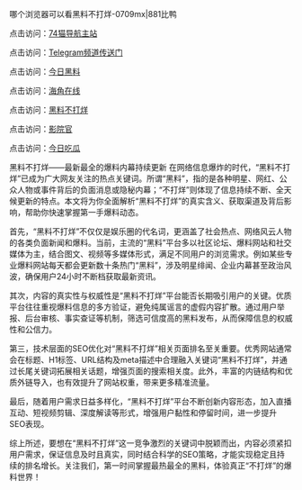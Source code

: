 哪个浏览器可以看黑料不打烊-0709mx|881比鸭

点击访问：<a href="https://74mao.com/">74猫导航主站</a>

点击访问：<a href="https://74mao.com/">Telegram频道传送门</a>

点击访问：<a href="https://heiliaoubleqx.pages.dev">今日黑料</a>

点击访问：<a href="https://heiliao5s28gk.pages.dev ">海角在线</a>

点击访问：<a href="https://heiliaoxrq8i9.pages.dev">黑料不打烊</a>

点击访问：<a href="https://heiliao9wsbg3.pages.dev ">影院官</a>

点击访问：<a href="https://heiliaoryrhyu.pages.dev">今日吃瓜</a>

黑料不打烊——最新最全的爆料内幕持续更新
在网络信息爆炸的时代，“黑料不打烊”已成为广大网友关注的热点关键词。所谓“黑料”，指的是各种明星、网红、公众人物或事件背后的负面消息或隐秘内幕；“不打烊”则体现了信息持续不断、全天候更新的特点。本文将为你全面解析“黑料不打烊”的真实含义、获取渠道及背后影响，帮助你快速掌握第一手爆料动态。

首先，“黑料不打烊”不仅仅是娱乐圈的代名词，更涵盖了社会热点、网络风云人物的各类负面新闻和爆料。当前，主流的“黑料”平台多以社区论坛、爆料网站和社交媒体为主，结合图文、视频等多媒体形式，满足不同用户的浏览需求。例如某些专业爆料网站每天都会更新数十条热门“黑料”，涉及明星绯闻、企业内幕甚至政治风波，确保用户24小时不断档获取最新资讯。

其次，内容的真实性与权威性是“黑料不打烊”平台能否长期吸引用户的关键。优质平台往往重视爆料信息的多方验证，避免纯属谣言的虚假内容扩散。通过用户举报、后台审核、事实查证等机制，筛选可信度高的黑料发布，从而保障信息的权威性和公信力。

第三，技术层面的SEO优化对“黑料不打烊”相关页面排名至关重要。优秀网站通常会在标题、H1标签、URL结构及meta描述中合理融入关键词“黑料不打烊”，并通过长尾关键词拓展相关话题，增强页面的搜索相关度。此外，丰富的内链结构和优质外链导入，也有效提升了网站权重，带来更多精准流量。

最后，随着用户需求日益多样化，“黑料不打烊”平台不断创新内容形态，加入直播互动、短视频剪辑、深度解读等形式，增强用户黏性和停留时间，进一步提升SEO表现。

综上所述，要想在“黑料不打烊”这一竞争激烈的关键词中脱颖而出，内容必须紧扣用户需求，保证信息及时且真实，同时结合科学的SEO策略，才能实现稳定且持续的排名增长。关注我们，第一时间掌握最热最全的黑料，体验真正“不打烊”的爆料世界！
